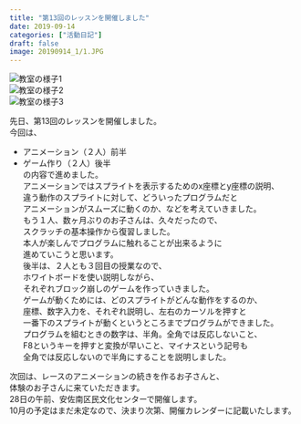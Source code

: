 ```yaml
---
title: "第13回のレッスンを開催しました"
date: 2019-09-14
categories: ["活動日記"]
draft: false
image: 20190914_1/1.JPG
---
```


![教室の様子1](/img/post/20190914_1/2.JPG)    
![教室の様子2](/img/post/20190914_1/3.JPG)    
![教室の様子3](/img/post/20190914_1/4.JPG)    

先日、第13回のレッスンを開催しました。  
今回は、  
* アニメーション（２人）前半  
* ゲーム作り（２人）後半  
の内容で進めました。  
アニメーションではスプライトを表示するためのx座標とy座標の説明、  
違う動作のスプライトに対して、どういったプログラムだと  
アニメーションがスムーズに動くのか、などを考えていきました。  
もう１人、数ヶ月ぶりのお子さんは、久々だったので、  
スクラッチの基本操作から復習しました。  
本人が楽しんでプログラムに触れることが出来るように  
進めていこうと思います。  
後半は、２人とも３回目の授業なので、  
ホワイトボードを使い説明しながら、  
それぞれブロック崩しのゲームを作っていきました。  
ゲームが動くためには、どのスプライトがどんな動作をするのか、  
座標、数字入力を、それぞれ説明し、左右のカーソルを押すと  
一番下のスプライトが動くというところまでプログラムができました。  
プログラムを組むときの数字は、半角。全角では反応しないこと、  
F8というキーを押すと変換が早いこと、マイナスという記号も  
全角では反応しないので半角にすることを説明しました。  
  
  
  
次回は、レースのアニメーションの続きを作るお子さんと、  
体験のお子さんに来ていただきます。  
28日の午前、安佐南区民文化センターで開催します。  
10月の予定はまだ未定なので、決まり次第、開催カレンダーに記載いたします。  